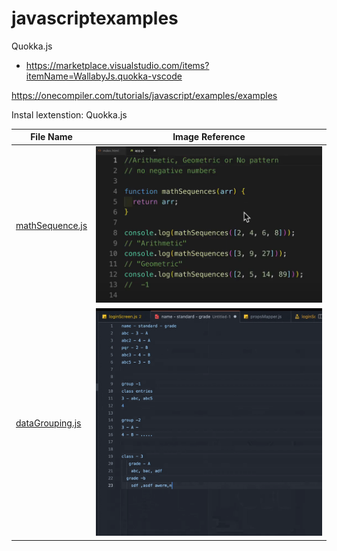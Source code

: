 # javascriptexamples

Quokka.js
- https://marketplace.visualstudio.com/items?itemName=WallabyJs.quokka-vscode

https://onecompiler.com/tutorials/javascript/examples/examples

Instal lextenstion:
Quokka.js

| File Name                          | Image Reference                                        |
| ---------------------------------- | ------------------------------------------------------ |
| [mathSequence.js](mathSequence.js) | ![Alt text](images/math-sequence.png?raw=true "Title") |
| [dataGrouping.js](dataGrouping.js) | ![Alt text](images/grouping.png "Title")               |
